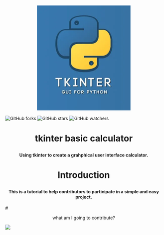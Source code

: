 <p align="center" width="100%">
<img src="tkin.webp" width="300">

</p>

![GitHub forks](https://img.shields.io/github/forks/Darrkzero/tkinter.svg?style=social&label=Fork&maxAge=2592000)
![GitHub stars](https://img.shields.io/github/stars/Darrkzero/tkinter.svg?style=social&label=Star&maxAge=2592000)
![GitHub watchers](https://img.shields.io/github/watchers/Darrkzero/tkinter.svg?style=social&label=Watch&maxAge=2592000)

# <p align="center">tkinter basic calculator</p>
<h4 align="center">Using tkinter to create a grahphical user interface calculator.</h4>

# <p align="center">Introduction</p>
<h4 align="center">This is a tutorial to help contributors to participate in a simple and easy project.</h4>
# <p align="center">what am I going to contribute?</p>
<img src="tk screen.png" width="300">
